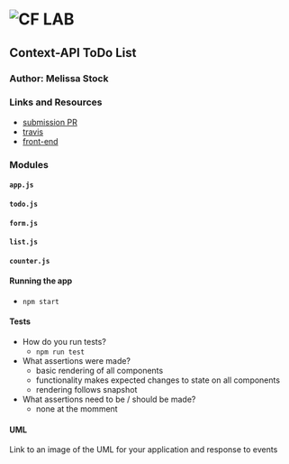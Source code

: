 ![CF](http://i.imgur.com/7v5ASc8.png) LAB
=================================================

## Context-API ToDo List

### Author: Melissa Stock

### Links and Resources
* [submission PR](https://github.com/401-advancedjs/context-api-todo/pull/1)
* [travis](https://www.travis-ci.com/401-advancedjs/context-api-todo)
* [front-end](https://gallant-leavitt-fb9b7e.netlify.com)


### Modules
#### `app.js`
#### `todo.js`
#### `form.js`
#### `list.js`
#### `counter.js`

#### Running the app
* `npm start`
  
#### Tests
* How do you run tests?
  * `npm run test`
* What assertions were made?
  * basic rendering of all components
  * functionality makes expected changes to state on all components
  * rendering follows snapshot
* What assertions need to be / should be made?
  * none at the momment

#### UML
Link to an image of the UML for your application and response to events
